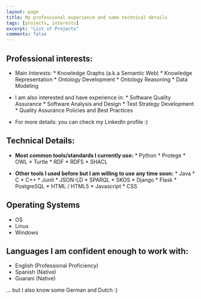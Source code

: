 ```yaml
---
layout: page
title: My professional experience and some technical details
tags: [projects, interests]
excerpt: "List of Projects"
comments: false
---
```

## Professional interests:
* Main Interests:
              * Knowledge Graphs (a.k.a Semantic Web)
              * Knowledge Representation
              * Ontology Development
              * Ontology Reasoning
              * Data Modeling

* I am also interested and have experience in:
                    * Software Quality Assurance
                    * Software Analysis and Design
                    * Test Strategy Development
                    * Quality Assurance Policies and Best Practices

* For more details: you can check my LinkedIn profile :)

## Technical Details:

* __Most common tools/standards I currently use:__
              * Python
              * Protege
              * OWL
              * Turtle
              * RDF
              * RDFS
              * SHACL

* __Other tools I used before but I am willing to use any time soon:__
              * Java
              * C
              * C++
              * Junit
              * JSON-LD
              * SPARQL
              * SKOS
              * Django
              * Flask
              * PostgreSQL
              * HTML / HTML5
              * Javascript
              * CSS

## Operating Systems
* OS
* Linux
* Windows

## Languages I am confident enough to work with:
* English (Professional Proficiency)
* Spanish (Native)
* Guarani (Native)

... but I also know some German and Dutch :)
